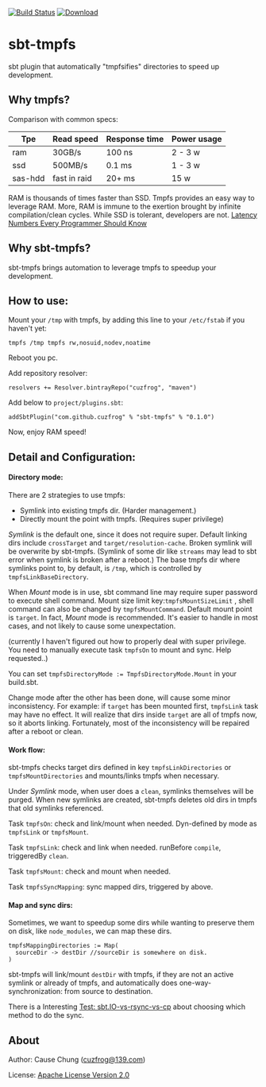 [![Build Status](https://travis-ci.org/cuzfrog/sbt-tmpfs.svg?branch=master)](https://travis-ci.org/cuzfrog/sbt-tmpfs)
[ ![Download](https://api.bintray.com/packages/cuzfrog/sbt-plugins/sbt-tmpfs/images/download.svg) ](https://bintray.com/cuzfrog/sbt-plugins/sbt-tmpfs/_latestVersion)

# sbt-tmpfs
sbt plugin that automatically "tmpfsifies" directories to speed up development.
   
## Why tmpfs?

Comparison with common specs:

| Tpe  | Read speed | Response time | Power usage |
| ------- | ------ | ------- | ------- | 
| ram  | 30GB/s  | 100 ns | 2 - 3 w | 
| ssd  | 500MB/s  | 0.1 ms | 1 - 3 w | 
| sas-hdd  | fast in raid  | 20+ ms | 15 w | 

RAM is thousands of times faster than SSD. Tmpfs provides an easy way to leverage RAM.
More, RAM is immune to the exertion brought by infinite compilation/clean cycles.
While SSD is tolerant, developers are not.
[Latency Numbers Every Programmer Should Know](https://gist.github.com/jboner/2841832)

## Why sbt-tmpfs?

sbt-tmpfs brings automation to leverage tmpfs to speedup your development.

## How to use:

Mount your `/tmp` with tmpfs, by adding this line to your `/etc/fstab` if you haven't yet:

    tmpfs /tmp tmpfs rw,nosuid,nodev,noatime
    
Reboot you pc.

Add repository resolver:

    resolvers += Resolver.bintrayRepo("cuzfrog", "maven")

Add below to `project/plugins.sbt`:

    addSbtPlugin("com.github.cuzfrog" % "sbt-tmpfs" % "0.1.0")
        
Now, enjoy RAM speed!
        
## Detail and Configuration:

#### Directory mode:
There are 2 strategies to use tmpfs:

* Symlink into existing tmpfs dir. (Harder management.)
* Directly mount the point with tmpfs. (Requires super privilege)

_Symlink_ is the default one, since it does not require super. 
Default linking dirs include `crossTarget` and `target/resolution-cache`.
Broken symlink will be overwrite by sbt-tmpfs.
(Symlink of some dir like `streams` may lead to sbt error when symlink is broken after a reboot.)
The base tmpfs dir where symlinks point to, by default, is `/tmp`, 
which is controlled by `tmpfsLinkBaseDirectory`.

When _Mount_ mode is in use, sbt command line may require super password to execute shell command.
Mount size limit key:`tmpfsMountSizeLimit` , shell command can also be changed by `tmpfsMountCommand`.
Default mount point is `target`.
In fact, _Mount_ mode is recommended. It's easier to handle in most cases,
and not likely to cause some unexpectation.

(currently I haven't figured out how to properly deal with super privilege.
You need to manually execute task `tmpfsOn` to mount and sync. Help requested..)

You can set `tmpfsDirectoryMode := TmpfsDirectoryMode.Mount` in your build.sbt.

Change mode after the other has been done, will cause some minor inconsistency.
For example: if `target` has been mounted first, `tmpfsLink` task may have no effect.
It will realize that dirs inside `target` are all of tmpfs now, so it aborts linking.
Fortunately, most of the inconsistency will be repaired after a reboot or clean.

#### Work flow:
sbt-tmpfs checks target dirs defined in key `tmpfsLinkDirectories` or `tmpfsMountDirectories`
 and mounts/links tmpfs when necessary.
 
Under _Symlink_ mode, when user does a `clean`, symlinks themselves will be purged.
When new symlinks are created, sbt-tmpfs deletes old dirs in tmpfs that old symlinks referenced.

Task `tmpfsOn`: check and link/mount when needed. 
Dyn-defined by mode as `tmpfsLink` or `tmpfsMount`.

Task `tmpfsLink`: check and link when needed. runBefore `compile`, triggeredBy `clean`.

Task `tmpfsMount`: check and mount when needed.

Task `tmpfsSyncMapping`: sync mapped dirs, triggered by above.

#### Map and sync dirs:
Sometimes, we want to speedup some dirs while wanting to preserve them on disk, like `node_modules`,
we can map these dirs.

    tmpfsMappingDirectories := Map(
      sourceDir -> destDir //sourceDir is somewhere on disk.
    )
    
sbt-tmpfs will link/mount `destDir` with tmpfs,
if they are not an active symlink or already of tmpfs,
and automatically does one-way-synchronization: from source to destination.

There is a Interesting [Test: sbt.IO-vs-rsync-vs-cp](fileSyncTest/FileSyncTest.md)
 about choosing which method to do the sync.

## About

Author: Cause Chung (cuzfrog@139.com)

License: [Apache License Version 2.0](LICENSE)